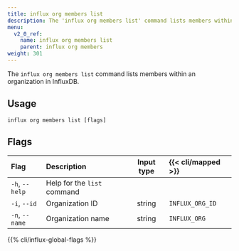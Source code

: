 ```yaml
---
title: influx org members list
description: The 'influx org members list' command lists members within an organization in InfluxDB.
menu:
  v2_0_ref:
    name: influx org members list
    parent: influx org members
weight: 301
---
```


The `influx org members list` command lists members within an organization in InfluxDB.

## Usage
```
influx org members list [flags]
```

## Flags
| Flag           | Description                 | Input type  | {{< cli/mapped >}} |
|:----           |:-----------                 |:----------: |:------------------ |
| `-h`, `--help` | Help for the `list` command |             |                    |
| `-i`, `--id`   | Organization ID             | string      | `INFLUX_ORG_ID`    |
| `-n`, `--name` | Organization name           | string      | `INFLUX_ORG`       |

{{% cli/influx-global-flags %}}
